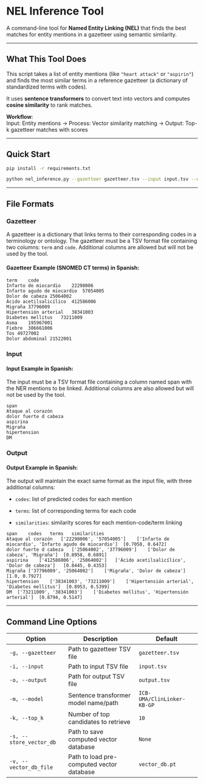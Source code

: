# NEL Inference Tool

A command-line tool for **Named Entity Linking (NEL)** that finds the best matches for entity mentions in a gazetteer using semantic similarity.

---

## What This Tool Does

This script takes a list of entity mentions (like `"heart attack"` or `"aspirin"`) and finds the most similar terms in a reference gazetteer (a dictionary of standardized terms with codes).  

It uses **sentence transformers** to convert text into vectors and computes **cosine similarity** to rank matches.

**Workflow**:  
Input: Entity mentions → Process: Vector similarity matching → Output: Top-k gazetteer matches with scores


---

## Quick Start

```bash
pip install -r requirements.txt

python nel_inference.py --gazetteer gazetteer.tsv --input input.tsv --output results.tsv
```

---

## File Formats

### Gazetteer

A gazetteer is a dictionary that links terms to their corresponding codes in a terminology or ontology. The gazetteer must be a TSV format file containing two columns: `term` and `code`. Additional columns are allowed but will not be used by the tool.

#### Gazetteer Example (SNOMED CT terms) in Spanish:

```tsv
term	code
Infarto de miocardio	22298006
Infarto agudo de miocardio	57054005
Dolor de cabeza	25064002
Ácido acetilsalicílico	412586006
Migraña	37796009
Hipertensión arterial	38341003
Diabetes mellitus	73211009
Asma	195967001
Fiebre	386661006
Tos	49727002
Dolor abdominal	21522001
```

### Input

#### Input Example in Spanish:

The input must be a TSV format file containing a column named span with the NER mentions to be linked. Additional columns are also allowed but will not be used by the tool.

```tsv
span
Ataque al corazón
dolor fuerte d cabeza
aspirina
Migraña
hipertension
DM
```

### Output

#### Output Example in Spanish:

The output will maintain the exact same format as the input file, with three additional columns:

* `codes`: list of predicted codes for each mention

* `terms`: list of corresponding terms for each code

* `similarities`: similarity scores for each mention-code/term linking

```tsv
span	codes	terms	similarities
Ataque al corazón	['22298006', '57054005']	['Infarto de miocardio', 'Infarto agudo de miocardio']	[0.7058, 0.6472]
dolor fuerte d cabeza	['25064002', '37796009']	['Dolor de cabeza', 'Migraña']	[0.8958, 0.6891]
aspirina	['412586006', '25064002']	['Ácido acetilsalicílico', 'Dolor de cabeza']	[0.8445, 0.4353]
Migraña	['37796009', '25064002']	['Migraña', 'Dolor de cabeza']	[1.0, 0.7927]
hipertension	['38341003', '73211009']	['Hipertensión arterial', 'Diabetes mellitus']	[0.8953, 0.5399]
DM	['73211009', '38341003']	['Diabetes mellitus', 'Hipertensión arterial']	[0.8794, 0.5147]
```

---

## Command Line Options

| Option | Description | Default |
|--------|-------------|---------|
| `-g, --gazetteer` | Path to gazetteer TSV file | `gazetteer.tsv` |
| `-i, --input` | Path to input TSV file | `input.tsv` |
| `-o, --output` | Path for output TSV file | `output.tsv` |
| `-m, --model` | Sentence transformer model name/path | `ICB-UMA/ClinLinker-KB-GP` |
| `-k, --top_k` | Number of top candidates to retrieve | `10` |
| `-s, --store_vector_db` | Path to save computed vector database | `None` |
| `-v, --vector_db_file` | Path to load pre-computed vector database | `vector_db.pt` |
